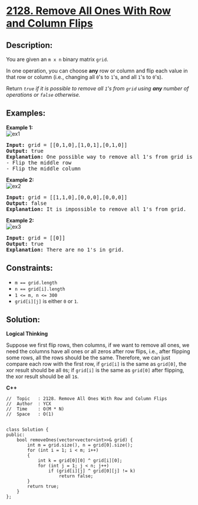 # [2128. Remove All Ones With Row and Column Flips](https://leetcode.com/problems/remove-all-ones-with-row-and-column-flips/)


## Description:

<p>You are given an <code>m x n</code> binary matrix <code>grid</code>.</p>

<p>In one operation, you can choose <strong>any</strong> row or column and flip each value in that row or column (i.e., changing all <code>0</code>'s to <code>1</code>'s, and all <code>1</code>'s to <code>0</code>'s).</p>

<p>Return <em><code>true</code> if it is possible to remove all <code>1</code>'s from <code>grid</code> using <strong>any</strong> number of operations or <code>false</code> otherwise.</em></p>


## Examples:

<strong>Example 1:</strong>
<br/>![ex1](https://assets.leetcode.com/uploads/2022/01/03/image-20220103191300-1.png)
<pre>
<strong>Input:</strong> grid = [[0,1,0],[1,0,1],[0,1,0]]
<strong>Output:</strong> true
<strong>Explanation:</strong> One possible way to remove all 1's from grid is to:
- Flip the middle row
- Flip the middle column
</pre>

<strong>Example 2:</strong>
<br/>![ex2](https://assets.leetcode.com/uploads/2022/01/03/image-20220103181204-7.png)
<pre>
<strong>Input:</strong> grid = [[1,1,0],[0,0,0],[0,0,0]]
<strong>Output:</strong> false
<strong>Explanation:</strong> It is impossible to remove all 1's from grid.
</pre>

<strong>Example 2:</strong>
<br/>![ex3](https://assets.leetcode.com/uploads/2022/01/03/image-20220103181224-8.png)
<pre>
<strong>Input:</strong> grid = [[0]]
<strong>Output:</strong> true
<strong>Explanation:</strong> There are no 1's in grid.
</pre>


## Constraints:

<ul>
    <li><code>m == grid.length</code></li>
    <li><code>n == grid[i].length</code></li>
    <li><code>1 &lt;= m, n &lt;= 300</code></li>
    <li><code>grid[i][j]</code> is either <code>0</code> or <code>1</code>.</li>
</ul>


## Solution:

<strong>Logical Thinking</strong>
<p>Suppose we first flip rows, then columns, if we want to remove all ones, we need the columns have all ones or all zeros after row flips, i.e., after flipping some rows, all the rows should be the same. Therefore, we can just compare each row with the first row, if <code>grid[i]</code> is the same as <code>grid[0]</code>, the xor result should be all <code>0</code>s; if <code>grid[i]</code> is the same as <code>grid[0]</code> after flipping, the xor result should be all <code>1</code>s.</p>


<strong>C++</strong>

```
//  Topic   : 2128. Remove All Ones With Row and Column Flips
//  Author  : YCX
//  Time    : O(M * N)
//  Space   : O(1)


class Solution {
public:
    bool removeOnes(vector<vector<int>>& grid) {
        int m = grid.size(), n = grid[0].size();
        for (int i = 1; i < m; i++)
        {
            int k = grid[0][0] ^ grid[i][0];
            for (int j = 1; j < n; j++)
                if (grid[i][j] ^ grid[0][j] != k)
                    return false;
        }
        return true;
    }
};
```
